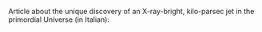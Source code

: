 Article about the unique discovery of an X-ray-bright, kilo-parsec jet in the primordial Universe (in Italian): 
